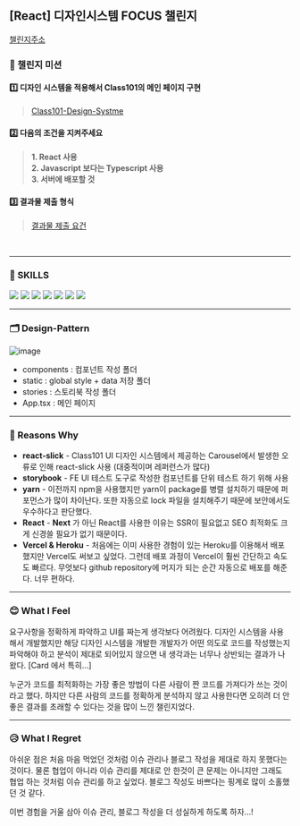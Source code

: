 ## [React] 디자인시스템 FOCUS 챌린지
[챌린지주소](https://www.numble.it/ad330222-fbe1-4bbb-9b2b-23ea21b965af)

### 🎇 챌린지 미션
#### 1️⃣ 디자인 시스템을 적용해서 Class101의 메인 페이지 구현
> [Class101-Design-Systme](https://ui.class101.dev/)
> 
#### 2️⃣ 다음의 조건을 지켜주세요
> **1. React 사용** <br/>
> **2. Javascript 보다는 Typescript 사용**<br/>
> **3. 서버에 배포할 것**
> 
#### 3️⃣ 결과물 제출 형식
> [결과물 제출 요건](https://www.numble.it/09cd83e3-66d8-468e-a736-601b677e1ae6)
> 
<br/>

---

### 🏓 SKILLS
<img src="https://img.shields.io/badge/-TypeScript-000000?style=flat&logo=TypeScript" /> <img src="https://img.shields.io/badge/-React-000000?style=flat&logo=React" /> <img src="https://img.shields.io/badge/-Storybook-000000?style=flat&logo=Storybook" /> <img src="https://img.shields.io/badge/-Heroku-000000?style=flat&logo=Heroku" /> <img src="https://img.shields.io/badge/-styledcomponents-000000?style=flat&logo=styledcomponents" /> <img src="https://img.shields.io/badge/-yarn-000000?style=flat&logo=yarn" /> <img src="https://img.shields.io/badge/-vercel-000000?style=flat&logo=vercel" />

---

### 🗂 Design-Pattern
![image](https://user-images.githubusercontent.com/63432381/149485812-72b274a1-2096-4638-b2ac-ace72b77d720.png)

* components : 컴포넌트 작성 폴더
* static : global style + data 저장 폴더
* stories : 스토리북 작성 폴더
* App.tsx : 메인 페이지

--- 

### 📃 Reasons Why
* __react-slick__ - Class101 UI 디자인 시스템에서 제공하는 Carousel에서 발생한 오류로 인해 react-slick 사용 (대중적이며 레퍼런스가 많다)
* __storybook__ - FE UI 테스트 도구로 작성한 컴포넌트를 단위 테스트 하기 위해 사용
* __yarn__ - 이전까지 npm을 사용했지만 yarn이 package를 병렬 설치하기 때문에 퍼포먼스가 많이 차이난다. 또한 자동으로 lock 파일을 설치해주기 때문에 보안에서도 우수하다고 판단했다.
* __React__ - __Next__ 가 아닌 React를 사용한 이유는 SSR이 필요없고 SEO 최적화도 크게 신경쓸 필요가 없기 때문이다.
* __Vercel & Heroku__ - 처음에는 이미 사용한 경험이 있는 Heroku를 이용해서 배포했지만 Vercel도 써보고 싶었다. 그런데 배포 과정이 Vercel이 훨씬 간단하고 속도도 빠르다. 무엇보다 github repository에 머지가 되는 순간 자동으로 배포를 해준다. 너무 편하다.

---

### 😊 What I Feel
요구사항을 정확하게 파악하고 UI를 짜는게 생각보다 어려웠다.
디자인 시스템을 사용해서 개발했지만 해당 디자인 시스템을 개발한 개발자가 어떤 의도로 코드를 작성했는지 파악해야 하고 분석이 제대로 되어있지 않으면
내 생각과는 너무나 상반되는 결과가 나왔다. [Card 에서 특히...]

누군가 코드를 최적화하는 가장 좋은 방법이 다른 사람이 짠 코드를 가져다가 쓰는 것이라고 했다. 
하지만 다른 사람의 코드를 정확하게 분석하지 않고 사용한다면 오히려 더 안좋은 결과를 초래할 수 있다는 것을 많이 느낀 챌린지었다.

---

### 😥 What I Regret
아쉬운 점은 처음 마음 먹었던 것처럼 이슈 관리나 블로그 작성을 제대로 하지 못했다는 것이다.
물론 협업이 아니라 이슈 관리를 제대로 안 한것이 큰 문제는 아니지만 그래도 협업 하는 것처럼 이슈 관리를 하고 싶었다.
블로그 작성도 바쁘다는 핑계로 많이 소홀했던 것 같다.

이번 경험을 거울 삼아 이슈 관리, 블로그 작성을 더 성실하게 하도록 하자...!

